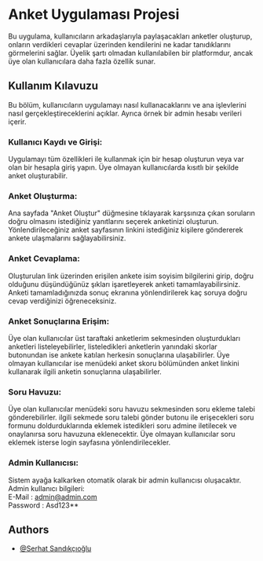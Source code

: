 
# Anket Uygulaması Projesi

Bu uygulama, kullanıcıların arkadaşlarıyla paylaşacakları anketler oluşturup, onların verdikleri cevaplar üzerinden kendilerini ne kadar tanıdıklarını görmelerini sağlar. Üyelik şartı olmadan kullanılabilen bir platformdur, ancak üye olan kullanıcılara daha fazla özellik sunar.

## Kullanım Kılavuzu

Bu bölüm, kullanıcıların uygulamayı nasıl kullanacaklarını ve ana işlevlerini nasıl gerçekleştireceklerini açıklar. Ayrıca örnek bir admin hesabı verileri içerir.

### Kullanıcı Kaydı ve Girişi:

Uygulamayı tüm özellikleri ile kullanmak için bir hesap oluşturun veya var olan bir hesapla giriş yapın. Üye olmayan kullanıcılarda kısıtlı bir şekilde anket oluşturabilir.
### Anket Oluşturma:

Ana sayfada "Anket Oluştur" düğmesine tıklayarak karşsınıza çıkan soruların doğru olmasını istediğiniz yanıtlarını seçerek anketinizi oluşturun. Yönlendirileceğiniz anket sayfasının linkini istediğiniz kişilere göndererek ankete ulaşmalarını sağlayabilirsiniz.

### Anket Cevaplama:

Oluşturulan link üzerinden erişilen ankete isim soyisim bilgilerini girip, doğru olduğunu düşündüğünüz şıkları işaretleyerek anketi tamamlayabilirsiniz. Anketi tamamladığınızda sonuç ekranına yönlendirilerek kaç soruya doğru cevap verdiğinizi öğreneceksiniz.

### Anket Sonuçlarına Erişim:

Üye olan kullanıcılar üst taraftaki anketlerim sekmesinden oluşturdukları anketleri listeleyebilirler, listeledikleri anketlerin yanındaki skorlar butonundan ise ankete katılan herkesin sonuçlarına ulaşabilirler. Üye olmayan kullanıcılar ise menüdeki anket skoru bölümünden anket linkini kullanarak ilgili anketin sonuçlarına ulaşabilirler.

### Soru Havuzu:

Üye olan kullanıcılar menüdeki soru havuzu sekmesinden soru ekleme talebi gönderebilirler. ilgili sekmede soru talebi gönder butonu ile erişecekleri soru formunu doldurduklarında eklemek istedikleri soru admine iletilecek ve onaylanırsa soru havuzuna eklenecektir. Üye olmayan kullanıcılar soru eklemek isterse login sayfasına yönlendirilecekler.

### Admin Kullanıcısı:

Sistem ayağa kalkarken otomatik olarak bir admin kullanıcısı oluşacaktır.  
Admin kullanıcı bilgileri:  
E-Mail : admin@admin.com  
Password : Asd123**

## Authors

- [@Serhat Sandıkçıoğlu](https://github.com/serhatsandikcioglu)
